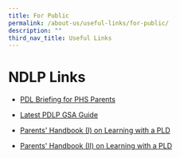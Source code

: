 ```yaml
---
title: For Public
permalink: /about-us/useful-links/for-public/
description: ""
third_nav_title: Useful Links
---
```

# **NDLP Links**

*   [PDL Briefing for PHS Parents](/ndlp/ndlp-links/pld-briefing-for-phs-parents)

*   [Latest PDLP GSA Guide](https://drive.google.com/drive/folders/1YjkQ6xaE9Sn4lCR8lVN6AVfIDQo1_oBb?usp=sharing)

*   [Parents' Handbook (I) on Learning with a PLD](https://drive.google.com/file/d/1JX0t1KuqArjmAPLIAlSjmVqiG89iE34k/view?usp=drive_link)

*   [Parents' Handbook (II) on Learning with a PLD](https://drive.google.com/file/d/1Hm3exlHWG5tJ0TaSok4EW5jP_sPAkT-w/view?usp=drive_link)